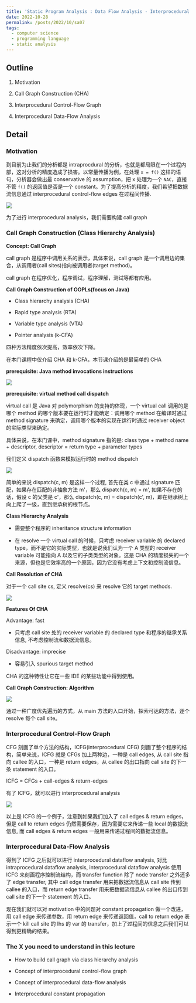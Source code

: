 ```yaml
---
title: 'Static Program Analysis : Data Flow Analysis - Interprocedural Analysis'
date: 2022-10-28
permalink: /posts/2022/10/sa07
tags:
  - computer science
  - programming language
  - static analysis
---
```

## Outline

1. Motivation

2. Call Graph Construction (CHA)

3. Interprocedural Control-Flow Graph

4. Interprocedural Data-Flow Analysis

## Detail

### Motivation

到目前为止我们的分析都是 intraprocdural 的分析，也就是都局限在一个过程内部，这对分析的精度造成了损害。以常量传播为例，在处理 `x = f()` 这样的语句，分析器会做出最 conservative 的 assumption，把 x 处理为一个 `NAC`，直接不管 `f()` 的返回值是否是一个 constant。为了提高分析的精度，我们希望把数据流信息通过 interprocedural control-flow edges 在过程间传播.

![](https://github.com/tiebreaker4869/images/blob/main/post/sa071.png?raw=true)

为了进行 interprocedural analysis，我们需要构建 call graph

### Call Graph Construction (Class Hierarchy Analysis)

**Concept: Call Graph**

call graph 是程序中调用关系的表示，具体来说，call graph 是一个调用边的集合，从调用者(call sites)指向被调用者(target method)。

call graph 在程序优化，程序调试，程序理解，测试等都有应用。

**Call Graph Construction of OOPLs(focus on Java)**

- Class hierarchy analysis (CHA)

- Rapid type analysis (RTA)

- Variable type analysis (VTA)

- Pointer analysis (k-CFA)

四种方法精度依次提高，效率依次下降。

在本门课程中仅介绍 CHA 和 k-CFA，本节课介绍的是最简单的 CHA

**prerequisite: Java method invocations instructions**

![](https://github.com/tiebreaker4869/images/blob/main/post/sa072.png?raw=true)

**prerequisite: virtual method call dispatch**

virtual call 是 Java 对 polymorphism 的支持的体现，一个 virtual call 调用的是哪个 method 的哪个版本要在运行时才能确定：调用哪个 method 在编译时通过 method signature 来确定，调用哪个版本的实现在运行时通过 receiver object 的实际类型来确定。

具体来说，在本门课中，method signature 指的是: class type + method name + descriptor, descriptor = return type + parameter types

我们定义 dispatch 函数来模拟运行时的 method dispatch

![](https://github.com/tiebreaker4869/images/blob/main/post/sa073.png?raw=true)

简单的来说 dispatch(c, m) 是这样一个过程, 首先在类 c 中通过 signature 匹配，如果存在匹配的非抽象方法 m'，那么 dispatch(c, m) = m', 如果不存在的话，假设 c 的父类是 c'，那么 dispatch(c, m) = dispatch(c', m)，即在继承树上向上爬了一级，直到继承树的根节点。

**Class Hierarchy Analysis**

- 需要整个程序的 inheritance structure information

- 在 resolve 一个 virtual call 的时候，只考虑 receiver variable 的 declared type，而不是它的实际类型，也就是说我们认为一个 A 类型的 receiver variable 可能指向 A 以及它的子类类型的对象。这是 CHA 的精度损失的一个来源，但也是它效率高的一个原因，因为它没有考虑上下文和控制流信息。

**Call Resolution of CHA**

对于一个 call site cs, 定义 resolve(cs) 来 resolve 它的 target methods.

![](https://github.com/tiebreaker4869/images/blob/main/post/sa074.png?raw=true)

**Features Of CHA**

Advantage: fast

- 只考虑 call site 处的 receiver variable 的 declared type 和程序的继承关系信息, 不考虑控制流和数据流信息。

Disadvantage: imprecise

- 容易引入 spurious target method

CHA 的这种特性让它在一些 IDE 的某些功能中得到使用。

**Call Graph Construction: Algorithm**

![](https://github.com/tiebreaker4869/images/blob/main/post/sa075.png?raw=true)

通过一种广度优先遍历的方式，从 main 方法的入口开始，探索可达的方法，逐个 resolve 每个 call site。

### Interprocedural Control-Flow Graph

CFG 刻画了单个方法的结构，ICFG(interprocedural CFG) 刻画了整个程序的结构，简单来说，ICFG 就是 CFGs 加上两种边，一种是 call edges, 从 call site 指向 callee 的入口，一种是 return edges，从 callee 的出口指向 call site 的下一条 statement 的入口。

ICFG = CFGs + call-edges & return-edges

有了 ICFG，就可以进行 interprocedural analysis

![](https://github.com/tiebreaker4869/images/blob/main/post/sa076.png?raw=true)

以上是 ICFG 的一个例子，注意到如果我们加入了 call edges & return edges，但是 call to return edges 仍然需要保存，因为需要它来传递一些 local 的数据流信息, 而 call edges & return edges 一般用来传递过程间的数据流信息。

### Interprocedural Data-Flow Analysis

得到了 ICFG 之后就可以进行 interprocedural dataflow analysis, 对比 intraprocedural dataflow analysis, interprocedural dataflow analysis 使用 ICFG 来刻画程序控制流结构，而 transfer function 除了 node transfer 之外还多了 edge transfer, 其中 call edge transfer 用来把数据流信息从 call site 传到 callee 的入口，而 return edge transfer 用来把数据流信息从 callee 的出口传到 call site 的下一个 statement 的入口。

现在我们就可以对 motivation 中的问题对 constant propagation 做一个改进，用 call edge 来传递参数，用 return edge 来传递返回值，call to return edge 表示一个 kill call site 的 lhs 的 var 的 transfer，加上了过程间的信息之后我们可以得到更精确的结果。

### The X you need to understand in this lecture

- How to build call graph via class hierarchy analysis

- Concept of interprocedural control-flow graph

- Concept of interprocedural data-flow analysis

- Interprocedural constant propagation